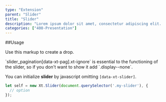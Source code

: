 ```yaml
---
type: "Extension"
parent: "Slider"
title: "Slider"
description: "Lorem ipsum dolor sit amet, consectetur adipiscing elit. Nunc tempus laoreet leo sit amet iaculis."
categories: ["400-Presentation"]
---
```


##Usage

Use this markup to create a drop.

<script type="text/plain" class="language-markup">
  <div class="slider" data-xt-slider>

    <div class="slides">
      <ul class="slides_inner">

        <li class="slide">
          <div class="slide_inner">
            <!-- content -->
          </div>
        </li>

        <li class="slide">
          <div class="slide_inner">
            <!-- content -->
          </div>
        </li>

      </ul>
    </div>

    <nav class="slider_pagination">
      <button type="button" class="btn xt-ignore" data-xt-pag title="Slide xt-num">
      </button>
    </nav>

  </div>
</script>

<div class="alert">
  <div class="alert_content">
    `slider_pagination[data-xt-pag].xt-ignore` is essential to the functioning of the slider, so if you don't want to show it add `.display--none`.
  </div>
</div>

You can initialize **slider** by javascript omitting `[data-xt-slider]`.

```jsx
let self = new Xt.Slider(document.querySelector('.my-slider'), {
  // option
});
```
